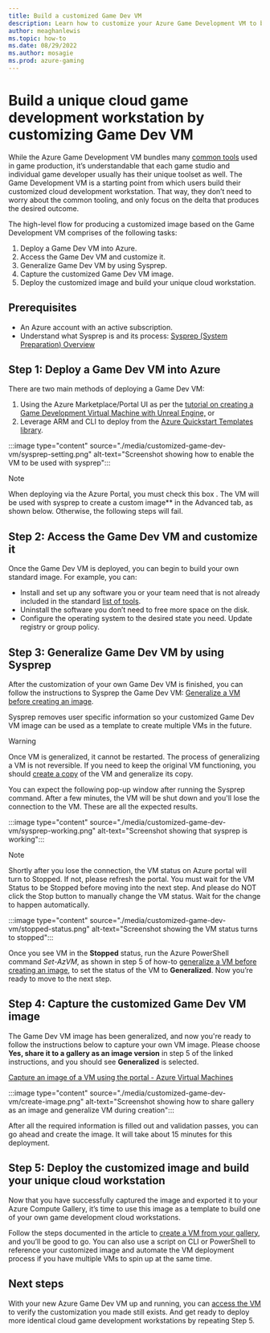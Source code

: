 ```yaml
---
title: Build a customized Game Dev VM
description: Learn how to customize your Azure Game Development VM to build a cloud development workstation.
author: meaghanlewis
ms.topic: how-to
ms.date: 08/29/2022
ms.author: mosagie
ms.prod: azure-gaming
---
```


# Build a unique cloud game development workstation by customizing Game Dev VM

While the Azure Game Development VM bundles many [common tools](/gaming/azure/game-dev-virtual-machine/tools-included-azure-game-dev-kit) used in game production, it’s  understandable that each game studio and individual game developer usually has their unique toolset as well. The Game Development VM is a starting point from which users build their customized cloud development workstation. That way, they don’t need to worry about the common tooling, and only focus on the delta that produces the desired outcome.

The high-level flow for producing a customized image based on the Game Development VM comprises of the following tasks:

1. Deploy a Game Dev VM into Azure.
1. Access the Game Dev VM and customize it.
1. Generalize Game Dev VM by using Sysprep.
1. Capture the customized Game Dev VM image.
1. Deploy the customized image and build your unique cloud workstation.

## Prerequisites

- An Azure account with an active subscription.
- Understand what Sysprep is and its process: [Sysprep (System Preparation) Overview](/windows-hardware/manufacture/desktop/sysprep--system-preparation--overview)

## Step 1: Deploy a Game Dev VM into Azure

There are two main methods of deploying a Game Dev VM:

1. Using the Azure Marketplace/Portal UI as per the [tutorial on creating a Game Development Virtual Machine with Unreal Engine,](/gaming/azure/game-dev-virtual-machine/create-game-development-vm-for-unreal) or
1. Leverage ARM and CLI to deploy from the [Azure Quickstart Templates library](/gaming/azure/game-dev-virtual-machine/create-game-development-vm-arm-template).

:::image type="content" source="./media/customized-game-dev-vm/sysprep-setting.png" alt-text="Screenshot showing how to enable the VM to be used with sysprep":::

> [!NOTE]
> When deploying via the Azure Portal, you must check this box . The VM will be used with sysprep to create a custom image** in the Advanced tab, as shown below. Otherwise, the following steps will fail.

## Step 2: Access the Game Dev VM and customize it

Once the Game Dev VM is deployed, you can begin to build your own standard image. For example, you can:

- Install and set up any software you or your team need that is not already included in the standard [list of tools](/gaming/azure/game-dev-virtual-machine/tools-included-azure-game-dev-kit).
- Uninstall the software you don’t need to free more space on the disk.
- Configure the operating system to the desired state you need. Update registry or group policy.

## Step 3: Generalize Game Dev VM by using Sysprep

After the customization of your own Game Dev VM is finished, you can follow the instructions to Sysprep the Game Dev VM: [Generalize a VM before creating an image](/azure/virtual-machines/generalize).

Sysprep removes user specific information so your customized Game Dev VM image can be used as a template to create multiple VMs in the future.

> [!WARNING]
> Once VM is generalized, it cannot be restarted. The process of generalizing a VM is not reversible. If you need to keep the original VM functioning, you should [create a copy](/azure/virtual-machines/windows/create-vm-specialized#option-3-copy-an-existing-azure-vm) of the VM and generalize its copy.

You can expect the following pop-up window after running the Sysprep command. After a few minutes, the VM will be shut down and you'll lose the connection to the VM. These are all the expected results.

:::image type="content" source="./media/customized-game-dev-vm/sysprep-working.png" alt-text="Screenshot showing that sysprep is working":::

> [!NOTE]
> Shortly after you lose the connection, the VM status on Azure portal will turn to Stopped. If not, please refresh the portal. You must wait for the VM Status to be Stopped before moving into the next step. And please do NOT click the Stop button to manually change the VM status. Wait for the change to happen automatically.

:::image type="content" source="./media/customized-game-dev-vm/stopped-status.png" alt-text="Screenshot showing the VM status turns to stopped":::

Once you see VM in the **Stopped** status, run the Azure PowerShell command _Set-AzVM_, as shown in step 5 of how-to [generalize a VM before creating an image](/azure/virtual-machines/generalize), to set the status of the VM to **Generalized**. Now you’re ready to move to the next step.

## Step 4: Capture the customized Game Dev VM image

The Game Dev VM image has been generalized, and now you're ready to follow the instructions below to capture your own VM image. Please choose **Yes, share it to a gallery as an image version** in step 5 of the linked instructions, and you should see **Generalized** is selected.

[Capture an image of a VM using the portal - Azure Virtual Machines](/azure/virtual-machines/capture-image-portal)

:::image type="content" source="./media/customized-game-dev-vm/create-image.png" alt-text="Screenshot showing how to share gallery as an image and generalize VM during creation":::

After all the required information is filled out and validation passes, you can go ahead and create the image. It will take about 15 minutes for this deployment.

## Step 5: Deploy the customized image and build your unique cloud workstation

Now that you have successfully captured the image and exported it to your Azure Compute Gallery, it’s time to use this image as a template to build one of your own game development cloud workstations.

Follow the steps documented in the article to [create a VM from your gallery](/azure/virtual-machines/vm-generalized-image-version?tabs=portal%2Ccli2), and you’ll be good to go. You can also use a script on CLI or PowerShell to reference your customized image and automate the VM deployment process if you have multiple VMs to spin up at the same time.  

## Next steps

With your new Azure Game Dev VM up and running, you can [access the VM](/gaming/azure/game-dev-virtual-machine/create-game-development-vm-for-unreal) to verify the customization you made still exists. And get ready to deploy more identical cloud game development workstations by repeating Step 5.

